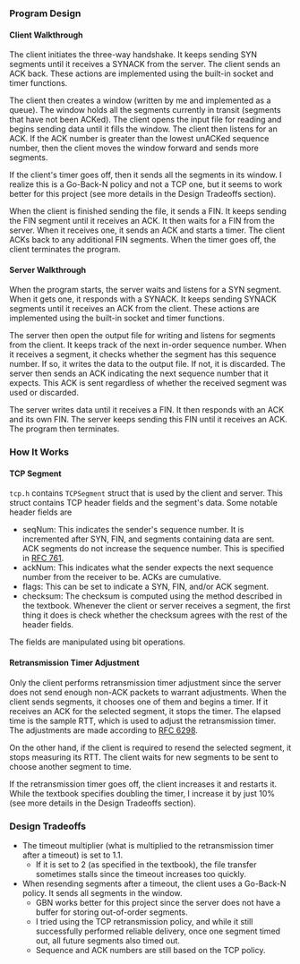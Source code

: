 ### Program Design
#### Client Walkthrough
The client initiates the three-way handshake. It keeps sending SYN segments until it receives a SYNACK from the server.
The client sends an ACK back. These actions are implemented using the built-in socket and timer functions.

The client then creates a window (written by me and implemented as a queue). The window holds all the segments currently in transit (segments that
have not been ACKed). The client opens the input file for reading and begins sending data until it fills the window. The client then
listens for an ACK. If the ACK number is greater than the lowest unACKed sequence number, then the client moves the window
forward and sends more segments.

If the client's timer goes off, then it sends all the segments in its window. I realize this is a Go-Back-N policy and not
a TCP one, but it seems to work better for this project (see more details in the Design Tradeoffs section).

When the client is finished sending the file, it sends a FIN. It keeps sending the FIN segment until it receives an
ACK. It then waits for a FIN from the server. When it receives one, it sends an ACK and starts a timer. The client
ACKs back to any additional FIN segments. When the timer goes off, the client terminates the program.

#### Server Walkthrough
When the program starts, the server waits and listens for a SYN segment. When it gets one, it responds with a SYNACK.
It keeps sending SYNACK segments until it receives an ACK from the client. These actions are implemented using the built-in socket and timer functions.

The server then open the output file for writing and listens for segments from the client. It keeps track of the next in-order sequence number.
When it receives a segment, it checks whether the segment has this sequence number. If so, it writes the data to the output file.
If not, it is discarded. The server then sends an ACK indicating the next sequence number that it expects. This ACK is sent regardless of whether
the received segment was used or discarded.

The server writes data until it receives a FIN. It then responds with an ACK and its own FIN. The server keeps sending this
FIN until it receives an ACK. The program then terminates.

### How It Works
#### TCP Segment
`tcp.h` contains `TCPSegment` struct that is used by the client and server. This struct contains TCP header fields and the
segment's data. Some notable header fields are
- seqNum: This indicates the sender's sequence number. It is incremented after SYN, FIN, and segments containing data are sent.
ACK segments do not increase the sequence number. This is specified in [RFC 761](https://www.ietf.org/rfc/rfc761.html).
- ackNum: This indicates what the sender expects the next sequence number from the receiver to be. ACKs are cumulative.
- flags: This can be set to indicate a SYN, FIN, and/or ACK segment.
- checksum: The checksum is computed using the method described in the textbook. Whenever the client or server receives a segment,
the first thing it does is check whether the checksum agrees with the rest of the header fields.

The fields are manipulated using bit operations.

#### Retransmission Timer Adjustment
Only the client performs retransmission timer adjustment since the server does not send enough non-ACK packets to warrant adjustments.
When the client sends segments, it chooses one of them and begins a timer. If it receives an ACK for the selected segment, it 
stops the timer. The elapsed time is the sample RTT, which is used to adjust the retransmission timer. The adjustments are made
according to [RFC 6298](https://www.rfc-editor.org/rfc/rfc6298).

On the other hand, if the client is required to resend the selected segment, it stops measuring its RTT. The client waits for
new segments to be sent to choose another segment to time.

If the retransmission timer goes off, the client increases it and restarts it. While the textbook specifies doubling the timer,
I increase it by just 10% (see more details in the Design Tradeoffs section). 

### Design Tradeoffs
- The timeout multiplier (what is multiplied to the retransmission timer after a timeout) is set to 1.1. 
  - If it is set to 2 (as specified in the textbook), the file transfer sometimes stalls since the timeout increases too quickly.
- When resending segments after a timeout, the client uses a Go-Back-N policy. It sends all segments in the window.
  - GBN works better for this project since the server does not have a buffer for storing out-of-order segments. 
  - I tried using the TCP retransmission policy, and while it still successfully performed reliable delivery, once one segment timed out, all future segments also timed out.
  - Sequence and ACK numbers are still based on the TCP policy.
